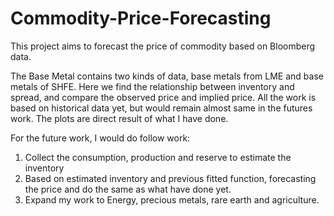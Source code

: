 # Commodity-Price-Forecasting
This project aims to forecast the price of commodity based on Bloomberg data.

The Base Metal contains two kinds of data, base metals from LME and base metals of SHFE. 
Here we find the relationship between inventory and spread, and compare the observed price and implied price. 
All the work is based on historical data yet, but would remain almost same in the futures work.
The plots are direct result of what I have done.

For the future work, I would do follow work:
1. Collect the consumption, production and reserve to estimate the inventory
2. Based on estimated inventory and previous fitted function, forecasting the price and do the same as what have done yet.
3. Expand my work to Energy, precious metals, rare earth and agriculture. 
